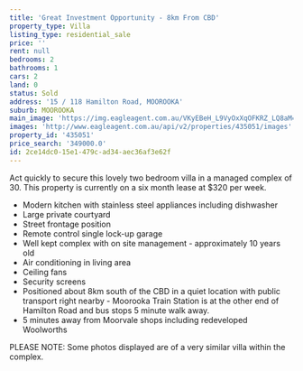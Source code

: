 ```yaml
---
title: 'Great Investment Opportunity - 8km From CBD'
property_type: Villa
listing_type: residential_sale
price: ''
rent: null
bedrooms: 2
bathrooms: 1
cars: 2
land: 0
status: Sold
address: '15 / 118 Hamilton Road, MOOROOKA'
suburb: MOOROOKA
main_image: 'https://img.eagleagent.com.au/VKyEBeH_L9VyOxXqOFKRZ_LQ8aM=/1280x854/smart/https://s3-us-west-2.amazonaws.com/eagleagent-orig/images/6820002/107039007-image-M.jpg'
images: 'http://www.eagleagent.com.au/api/v2/properties/435051/images'
property_id: '435051'
price_search: '349000.0'
id: 2ce14dc0-15e1-479c-ad34-aec36af3e62f
---
```

Act quickly to secure this lovely two bedroom villa in a managed complex of 30. This property is currently on a six month lease at $320 per week.

*  Modern kitchen with stainless steel appliances including dishwasher
*  Large private courtyard
*  Street frontage position
*  Remote control single lock-up garage
*  Well kept complex with on site management - approximately 10 years old
*  Air conditioning in living area
*  Ceiling fans
*  Security screens
*  Positioned about 8km south of the CBD in a quiet location with public transport right nearby - Moorooka Train Station is at the other end of Hamilton Road and bus stops 5 minute walk away.
*  5 minutes away from Moorvale shops including redeveloped Woolworths


PLEASE NOTE: Some photos displayed are of a very similar villa within the complex.